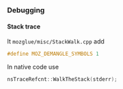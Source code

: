 ### Debugging

#### Stack trace

It `mozglue/misc/StackWalk.cpp` add 

```c++
#define MOZ_DEMANGLE_SYMBOLS 1
```

In native code use

```c++
nsTraceRefcnt::WalkTheStack(stderr);
```
